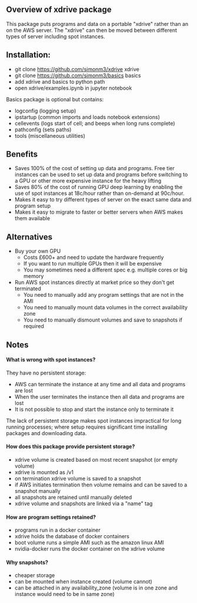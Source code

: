 ## Overview of xdrive package

This package puts programs and data on a portable "xdrive" rather than an on 
the AWS server. The "xdrive" can then be moved between different types of 
server including spot instances.

## Installation:

* git clone https://github.com/simonm3/xdrive xdrive
* git clone https://github.com/simonm3/basics basics
* add xdrive and basics to python path
* open xdrive/examples.ipynb in jupyter notebook

Basics package is optional but contains:
* logconfig (logging setup)
* ipstartup (common imports and loads notebook extensions)
* cellevents (logs start of cell; and beeps when long runs complete)
* pathconfig (sets paths)
* tools (miscellaneous utilities)

## Benefits

* Saves 100% of the cost of setting up data and programs. Free tier instances
can be used to set up data and programs before switching to a GPU or other 
more expensive instance for the heavy lifting
* Saves 80% of the cost of running GPU deep learning by enabling the use of 
spot instances at 18c/hour rather than on-demand at 90c/hour.
* Makes it easy to try different types of server on the exact same data and 
program setup
* Makes it easy to migrate to faster or better servers when AWS makes them
available

## Alternatives

* Buy your own GPU
  - Costs £600+ and need to update the hardware frequently
  - If you want to run multiple GPUs then it will be expensive
  - You may sometimes need a different spec e.g. multiple cores or big memory 
* Run AWS spot instances directly at market price so they don't get terminated
  - You need to manually add any program settings that are not in the AMI
  - You need to manually mount data volumes in the correct availability zone
  - You need to manually dismount volumes and save to snapshots if required

## Notes

#### What is wrong with spot instances?

They have no persistent storage:

* AWS can terminate the instance at any time and all data and programs are lost
* When the user terminates the instance then all data and programs are lost
* It is not possible to stop and start the instance only to terminate it

The lack of persistent storage makes spot instances impractical for long 
running processes; where setup requires significant time installing packages 
and downloading data.
    
#### How does this package provide persistent storage?

* xdrive volume is created based on most recent snapshot (or empty volume)
* xdrive is mounted as /v1
* on termination xdrive volume is saved to a snapshot
* if AWS initiates termination then volume remains and can be saved to a 
snapshot manually
* all snapshots are retained until manually deleted
* xdrive volume and snapshots are linked via a "name" tag

#### How are program settings retained?

* programs run in a docker container
* xdrive holds the database of docker containers
* boot volume runs a simple AMI such as the amazon linux AMI
* nvidia-docker runs the docker container on the xdrive volume

#### Why snapshots?

* cheaper storage
* can be mounted when instance created (volume cannot)
* can be attached in any availability_zone (volume is in one zone and instance 
                                            would need to be in same zone)